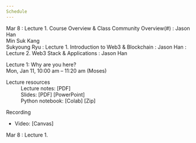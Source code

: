 ```yaml
---
Schedule
---
```


Mar 8
: Lecture 1. Course Overview & Class Community Overview(#)
  : Jason Han<br>Min Suk Kang<br>Sukyoung Ryu
: Lecture 1. Introduction to Web3 & Blockchain
  : Jason Han
: Lecture 2. Web3 Stack & Applications
  : Jason Han

Lecture 1: Why are you here?<br>
Mon, Jan 11, 10:00 am – 11:20 am (Moses)<br>
<dl>
  <dt>Lecture resources</dt> 
  <dd>Lecture notes: [PDF]</dd>
  <dd>Slides: [PDF] [PowerPoint]</dd>
  <dd>Python notebook: [Colab] [Zip]</dd>
</dl>
Recording
<ul>
  <li>Video: [Canvas]</li>
</ul>

Mar 8
: Lecture 1.
